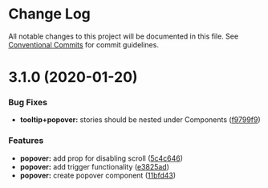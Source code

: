 # Change Log

All notable changes to this project will be documented in this file.
See [Conventional Commits](https://conventionalcommits.org) for commit guidelines.

# 3.1.0 (2020-01-20)


### Bug Fixes

* **tooltip+popover:** stories should be nested under Components ([f9799f9](https://github.com/liferay/clay/tree/master/packages/clay-popover/commit/f9799f9))


### Features

* **popover:** add prop for disabling scroll ([5c4c646](https://github.com/liferay/clay/tree/master/packages/clay-popover/commit/5c4c646))
* **popover:** add trigger functionality ([e3825ad](https://github.com/liferay/clay/tree/master/packages/clay-popover/commit/e3825ad))
* **popover:** create popover component ([11bfd43](https://github.com/liferay/clay/tree/master/packages/clay-popover/commit/11bfd43))
